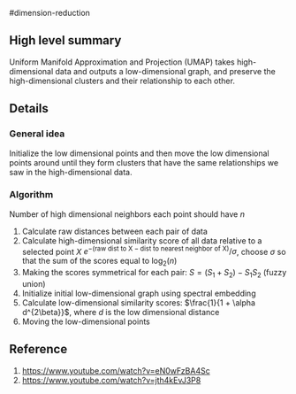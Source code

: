 #dimension-reduction 

## High level summary
Uniform Manifold Approximation and Projection (UMAP) takes high-dimensional data and outputs a low-dimensional graph, and preserve the high-dimensional clusters and their relationship to each other.

## Details

### General idea
Initialize the low dimensional points and then move the low dimensional points around until they form clusters that have the same relationships we saw in the high-dimensional data.

### Algorithm
Number of high dimensional neighbors each point should have $n$
1. Calculate raw distances between each pair of data
2. Calculate high-dimensional similarity score of all data relative to a selected point $X$ $e^{-(\text{raw dist to X} - \text{dist to nearest neighbor of X})}/\sigma$, choose $\sigma$ so that the sum of the scores equal to $\log_2(n)$
3. Making the scores symmetrical for each pair: $S = (S_1 + S_2) - S_1S_2$ (fuzzy union)
4. Initialize initial low-dimensional graph using spectral embedding
5. Calculate low-dimensional similarity scores: $\frac{1}{1 + \alpha d^{2\beta}}$, where $d$ is the low dimensional distance
6. Moving the low-dimensional points


## Reference
1. https://www.youtube.com/watch?v=eN0wFzBA4Sc
2. https://www.youtube.com/watch?v=jth4kEvJ3P8